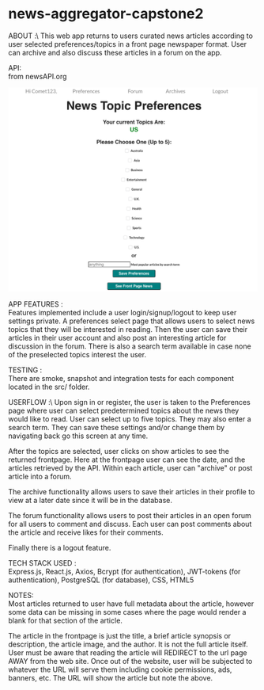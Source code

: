 # news-aggregator-capstone2
ABOUT :\ 
This web app returns to users curated news articles according to user selected preferences/topics in a front page newspaper format. User can archive and also discuss these articles in a forum on the app. 

API:\
from newsAPI.org

![title](pictures/Image1.png)


APP FEATURES :\
Features implemented include a user login/signup/logout to keep user settings private. A preferences select page that allows users to select news topics that they will be interested in reading. Then the user can save their articles in their user account and also post an interesting article for discussion in the forum. There is also a search term available in case none of the preselected topics interest the user. 

TESTING :\
There are smoke, snapshot and integration tests for each component located in the src/ folder.

USERFLOW :\ 
Upon sign in or register, the user is taken to the Preferences page where user can select predetermined topics about the news they would like to read. User can select up to five topics. They may also enter a search term. They can save these settings and/or change them by navigating back go this screen at any time. 

After the topics are selected, user clicks on show articles to see the returned frontpage. Here at the frontpage user can see the date, and the articles retrieved by the API. Within each article, user can "archive" or post article into a forum. 

The archive functionality allows users to save their articles in their profile to view at a later date since it will be in the database.

The forum functionality allows users to post their articles in an open forum for all users to comment and discuss. Each user can post comments about the article and receive likes for their comments. 

Finally there is a logout feature.

TECH STACK USED :\
Express.js, React.js, Axios, Bcrypt (for authentication), JWT-tokens (for authentication), PostgreSQL (for database), CSS, HTML5

NOTES:\
Most articles returned to user have full metadata about the article, however some data can be missing in some cases where the page would render a blank for that section of the article.

The article in the frontpage is just the title, a brief article synopsis or description, the article image, and the author. It is not the full article itself. User must be aware that reading the article will REDIRECT to the url page AWAY from the web site. Once out of the website, user will be subjected to whatever the URL will serve them including cookie permissions, ads, banners, etc. The URL will show the article but note the above.

